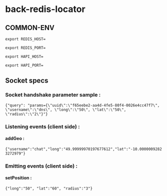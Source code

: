 # back-redis-locator

## COMMON-ENV

`export REDIS_HOST=`

`export REDIS_PORT=`

`export HAPI_HOST=`

`export HAPI_PORT=`

## Socket specs

### Socket handshake parameter sample :

`{"query": "params={\"uuid\":\"f65eebe2-aa4d-4fe5-80f4-0026e4cc47f7\", \"username\":\"dns\", \"long\":\"50\", \"lat\":\"50\", \"radius\":\"2\"}"}`

### Listening events (client side) :

#### addGeo :

`{"username":"chat","long":"49.99999970197677612","lat":"-10.00000092823272979"}`

### Emitting events (client side) :

#### setPosition :

`{"long":"50", "lat":"60", "radius":"3"}`
